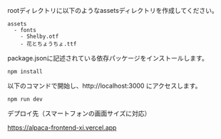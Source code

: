 rootディレクトリに以下のようなassetsディレクトリを作成してください。
```
assets
  - fonts
    - Shelby.otf
    - 花とちょうちょ.ttf
```
package.jsonに記述されている依存パッケージをインストールします。
```
npm install
```
以下のコマンドで開始し、http://localhost:3000 にアクセスします。
```
npm run dev
```

デプロイ先（スマートフォンの画面サイズに対応）

https://alpaca-frontend-xi.vercel.app
